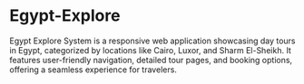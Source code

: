 # Egypt-Explore
Egypt Explore System is a responsive web application showcasing day tours in Egypt, categorized by locations like Cairo, Luxor, and Sharm El-Sheikh. It features user-friendly navigation, detailed tour pages, and booking options, offering a seamless experience for travelers.
